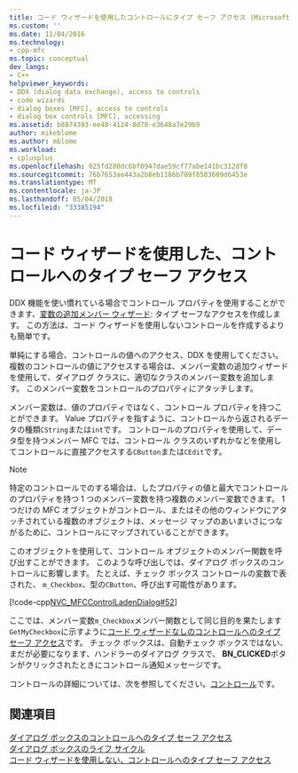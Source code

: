 ```yaml
---
title: コード ウィザードを使用したコントロールにタイプ セーフ アクセス |Microsoft ドキュメント
ms.custom: ''
ms.date: 11/04/2016
ms.technology:
- cpp-mfc
ms.topic: conceptual
dev_langs:
- C++
helpviewer_keywords:
- DDX (dialog data exchange), access to controls
- code wizards
- dialog boxes [MFC], access to controls
- dialog box controls [MFC], accessing
ms.assetid: b8874393-ee48-4124-8d78-e3648a7e29b9
author: mikeblome
ms.author: mblome
ms.workload:
- cplusplus
ms.openlocfilehash: 025fd280dc6bf0947dae59cf77abe141bc312df8
ms.sourcegitcommit: 76b7653ae443a2b8eb1186b789f8503609d6453e
ms.translationtype: MT
ms.contentlocale: ja-JP
ms.lasthandoff: 05/04/2018
ms.locfileid: "33385194"
---
```

# <a name="type-safe-access-to-controls-with-code-wizards"></a>コード ウィザードを使用した、コントロールへのタイプ セーフ アクセス
DDX 機能を使い慣れている場合でコントロール プロパティを使用することができます、[変数の追加メンバー ウィザード](../ide/add-member-variable-wizard.md): タイプ セーフなアクセスを作成します。 この方法は、コード ウィザードを使用しないコントロールを作成するよりも簡単です。  
  
 単純にする場合、コントロールの値へのアクセス、DDX を使用してください。 複数のコントロールの値にアクセスする場合は、メンバー変数の追加ウィザードを使用して、ダイアログ クラスに、適切なクラスのメンバー変数を追加します。 このメンバー変数をコントロールのプロパティにアタッチします。  
  
 メンバー変数は、値のプロパティではなく、コントロール プロパティを持つことができます。 Value プロパティを指すように、コントロールから返されるデータの種類`CString`または`int`です。 コントロールのプロパティを使用して、データ型を持つメンバー MFC では、コントロール クラスのいずれかなどを使用してコントロールに直接アクセスする`CButton`または`CEdit`です。  
  
> [!NOTE]
>  特定のコントロールでのする場合は、したプロパティの値と最大でコントロールのプロパティを持つ 1 つのメンバー変数を持つ複数のメンバー変数できます。 1 つだけの MFC オブジェクトがコントロール、またはその他のウィンドウにアタッチされている複数のオブジェクトは、メッセージ マップのあいまいさにつながるために、コントロールにマップされていることができます。  
  
 このオブジェクトを使用して、コントロール オブジェクトのメンバー関数を呼び出すことができます。 このような呼び出しでは、ダイアログ ボックスのコントロールに影響します。 たとえば、チェック ボックス コントロールの変数で表された、 `m_Checkbox`、型の`CButton`、呼び出す可能性があります。  
  
 [!code-cpp[NVC_MFCControlLadenDialog#52](../mfc/codesnippet/cpp/type-safe-access-to-controls-with-code-wizards_1.cpp)]  
  
 ここでは、メンバー変数`m_Checkbox`メンバー関数として同じ目的を果たします`GetMyCheckbox`に示すように[コード ウィザードなしのコントロールへのタイプ セーフ アクセス](../mfc/type-safe-access-to-controls-without-code-wizards.md)です。 チェック ボックスは、自動チェック ボックスではない、まだが必要になります、ハンドラーのダイアログ クラスで、 **BN_CLICKED**ボタンがクリックされたときにコントロール通知メッセージです。  
  
 コントロールの詳細については、次を参照してください。[コントロール](../mfc/controls-mfc.md)です。  
  
## <a name="see-also"></a>関連項目  
 [ダイアログ ボックスのコントロールへのタイプ セーフ アクセス](../mfc/type-safe-access-to-controls-in-a-dialog-box.md)   
 [ダイアログ ボックスのライフ サイクル](../mfc/life-cycle-of-a-dialog-box.md)   
 [コード ウィザードを使用しない、コントロールへのタイプ セーフ アクセス](../mfc/type-safe-access-to-controls-without-code-wizards.md)

